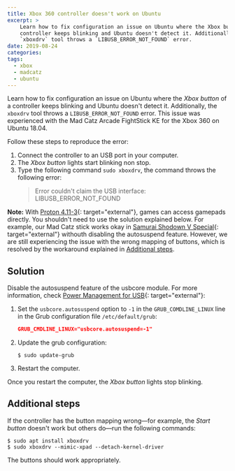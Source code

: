 ```yaml
---
title: Xbox 360 controller doesn't work on Ubuntu
excerpt: >
    Learn how to fix configuration an issue on Ubuntu where the Xbox button of a
    controller keeps blinking and Ubuntu doesn't detect it. Additionally, the
    `xboxdrv` tool throws a `LIBUSB_ERROR_NOT_FOUND` error.
date: 2019-08-24
categories:
tags:
  - xbox
  - madcatz
  - ubuntu
---
```


Learn how to fix configuration an issue on Ubuntu where the *Xbox button* of a
controller keeps blinking and Ubuntu doesn't detect it. Additionally, the
`xboxdrv` tool throws a `LIBUSB_ERROR_NOT_FOUND` error. This issue was
experienced with the Mad Catz Arcade FightStick KE for the Xbox 360 on Ubuntu
18.04.

Follow these steps to reproduce the error:

1. Connect the controller to an USB port in your computer.
1. The *Xbox button* lights start blinking non stop.
1. Type the following command `sudo xboxdrv`, the command throws the following
   error:
   > Error couldn't claim the USB interface: LIBUSB_ERROR_NOT_FOUND

**Note:** With [Proton 4.11-3][1]{: target="external"}, games can access
gamepads directly. You shouldn't need to use the solution explained below. For
example, our Mad Catz stick works okay in
[Samurai Shodown V Special][2]{: target="external"} withouth disabling the
autosuspend feature. However, we are still experiencing the issue with the wrong
mapping of buttons, which is resolved by the workaround explained in
[Additional steps](#additional-steps).

## Solution

Disable the autosuspend feature of the usbcore module. For more information,
check [Power Management for USB][0]{: target="external"}:

1. Set the `usbcore.autosuspend` option to `-1` in the `GRUB_COMDLINE_LINUX`
   line in the Grub configuration file `/etc/default/grub`:
   ```json
   GRUB_CMDLINE_LINUX="usbcore.autosuspend=-1"
   ```
1. Update the grub configuration:
   ```shell
   $ sudo update-grub
   ```
1. Restart the computer.

Once you restart the computer, the *Xbox button* lights stop blinking.

## Additional steps

If the controller has the button mapping wrong—for example, the *Start button*
doesn't work but others do—run the following commands:

```shell
$ sudo apt install xboxdrv
$ sudo xboxdrv --mimic-xpad --detach-kernel-driver
```

The buttons should work appropriately.

[0]: https://www.kernel.org/doc/Documentation/usb/power-management.txt
[1]: https://github.com/ValveSoftware/Proton/releases/tag/proton-4.11-3
[2]: https://store.steampowered.com/app/1076550/SAMURAI_SHODOWN_V_SPECIAL/
